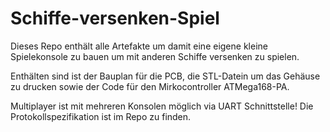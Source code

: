 # Schiffe-versenken-Spiel
Dieses Repo enthält alle Artefakte um damit eine eigene kleine Spielekonsole zu bauen um mit anderen Schiffe versenken zu spielen. 

Enthälten sind ist der Bauplan für die PCB, die STL-Datein um das Gehäuse zu drucken sowie der Code für den Mirkocontroller ATMega168-PA.

Multiplayer ist mit mehreren Konsolen möglich via UART Schnittstelle! Die Protokollspezifikation ist im Repo zu finden. 
